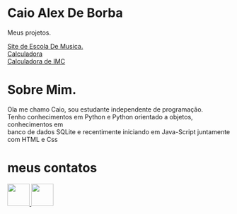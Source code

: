 <h1>Caio Alex De Borba</h1>
    <p>Meus projetos.</p>
    <a href="">Site de Escola De Musica.</a><br>
    <a href="">Calculadora</a><br>
    <a href="">Calculadora de IMC</a><br>
    <h1>Sobre Mim.</h1>
    <p>Ola me chamo Caio, sou estudante independente
        de programação.<br>
        Tenho conhecimentos em Python e Python orientado
        a objetos, conhecimentos em<br> banco de dados SQLite
        e recentimente iniciando em Java-Script juntamente
        com HTML e Css
    </p>
    <h1>meus contatos</h1>
    <a href="https://wa.me/5547992824501" target="_blank"><img src="https://github.com/lemorryjoy/lemorryjoy.github.io/blob/main/musica/zap.png" width="50" height="50">
 <a href="https://mail.google.com/mail/u/caio.alex.borba@gmail.com" target="_blank"><img src="https://github.com/lemorryjoy/lemorryjoy.github.io/blob/main/musica/kisspng-triangle-text-brand-communication-gmail-5ab07b2c07f0c8.0273654015215153080325.png" width="50" height="50"></a>
</a>
